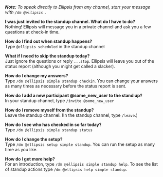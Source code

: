_**Note:** To speak directly to Ellipsis from any channel, start your message with `/dm @ellipsis `._

**I was just invited to the standup channel. What do I have to do?**  
Nothing! Ellipsis will message you in a private channel and ask you a few questions at check-in time.

**How do I find out when standup happens?**  
Type `@ellipsis scheduled` in the standup channel

**What if I need to skip the standup today?**  
Just ignore the questions or reply `...stop`. Ellipsis will leave you out of the status report (although you might get called a slacker).

**How do I change my answers?**  
Type `/dm @ellipsis simple standup checkin`. You can change your answers as many times as necessary before the status report is sent.

**How do I add a new participant @some_new_user to the stand up?**  
In your standup channel, type `/invite @some_new_user`

**How do I remove myself from the standup?**   
Leave the standup channel. (In the standup channel, type `/leave`.)

**How do I see who has checked in so far today?**  
Type `/dm @ellipsis simple standup status`

**How do I change the setup?**  
Type `/dm @ellipsis setup simple standup`. You can run the setup as many time as you like.  

**How do I get more help?**  
For an introduction, type `/dm @ellipsis simple standup help`. To see the list of standup actions type `/dm @ellipsis help simple standup`.
